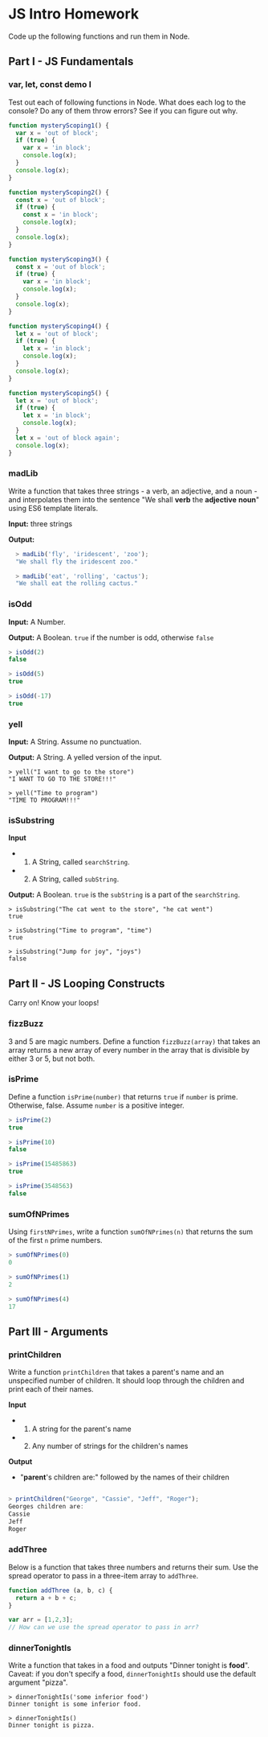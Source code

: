 # JS Intro Homework

Code up the following functions and run them in Node.

## Part I - JS Fundamentals

### var, let, const demo I

Test out each of following functions in Node. What does each log to the console? Do any of them throw errors? See if you can figure out why.

```javascript
function mysteryScoping1() {
  var x = 'out of block';
  if (true) {
    var x = 'in block';  
    console.log(x);
  }
  console.log(x);
}

function mysteryScoping2() {
  const x = 'out of block';
  if (true) {
    const x = 'in block';  
    console.log(x);
  }
  console.log(x);
}

function mysteryScoping3() {
  const x = 'out of block';
  if (true) {
    var x = 'in block';  
    console.log(x);
  }
  console.log(x);
}

function mysteryScoping4() {
  let x = 'out of block';
  if (true) {
    let x = 'in block';  
    console.log(x);
  }
  console.log(x);
}

function mysteryScoping5() {
  let x = 'out of block';
  if (true) {
    let x = 'in block';  
    console.log(x);
  }
  let x = 'out of block again';
  console.log(x);
}
```
### madLib

Write a function that takes three strings - a verb, an adjective, and a noun - and interpolates them into the sentence "We shall **verb** the **adjective** **noun**" using ES6 template literals.

**Input:** three strings

**Output:**
```javascript
  > madLib('fly', 'iridescent', 'zoo');
  "We shall fly the iridescent zoo."

  > madLib('eat', 'rolling', 'cactus');
  "We shall eat the rolling cactus."
```

### isOdd
**Input:** A Number.

**Output:** A Boolean. `true` if the number is odd, otherwise `false`

```javascript
> isOdd(2)
false

> isOdd(5)
true

> isOdd(-17)
true
```

### yell
**Input:** A String. Assume no punctuation.

**Output:** A String. A yelled version of the input.

```
> yell("I want to go to the store")
"I WANT TO GO TO THE STORE!!!"

> yell("Time to program")
"TIME TO PROGRAM!!!"
```

### isSubstring
**Input**
* 1) A String, called `searchString`.
* 2) A String, called `subString`.

**Output:** A Boolean. `true` is the `subString` is a part of the `searchString`.

```
> isSubstring("The cat went to the store", "he cat went")
true

> isSubstring("Time to program", "time")
true

> isSubstring("Jump for joy", "joys")
false
```

## Part II - JS Looping Constructs

Carry on! Know your loops!

### fizzBuzz
3 and 5 are magic numbers. Define a function `fizzBuzz(array)` that takes an array
returns a new array of every number in the array that is divisible
by either 3 or 5, but not both.

### isPrime

Define a function `isPrime(number)` that returns `true` if `number` is prime.
Otherwise, false. Assume `number` is a positive integer.

```javascript
> isPrime(2)
true

> isPrime(10)
false

> isPrime(15485863)
true

> isPrime(3548563)
false
```
### sumOfNPrimes

Using `firstNPrimes`, write a function `sumOfNPrimes(n)` that returns the sum of
the first `n` prime numbers.

```javascript
> sumOfNPrimes(0)
0

> sumOfNPrimes(1)
2

> sumOfNPrimes(4)
17
```
## Part III - Arguments

### printChildren

Write a function `printChildren` that takes a parent's name and an unspecified number of children. It should loop through the children and print each of their names.

**Input**
* 1) A string for the parent's name
* 2) Any number of strings for the children's names

**Output**
* "**parent**'s children are:" followed by the names of their children

```javascript

> printChildren("George", "Cassie", "Jeff", "Roger");
Georges children are:
Cassie
Jeff
Roger
```

### addThree

Below is a function that takes three numbers and returns their sum.
Use the spread operator to pass in a three-item array to `addThree`.

```javascript
function addThree (a, b, c) {
  return a + b + c;
}

var arr = [1,2,3];
// How can we use the spread operator to pass in arr?
```

### dinnerTonightIs

Write a function that takes in a food and outputs "Dinner tonight is **food**". Caveat: if you don't specify a food, `dinnerTonightIs` should use the default argument "pizza".

```
> dinnerTonightIs('some inferior food')
Dinner tonight is some inferior food.

> dinnerTonightIs()
Dinner tonight is pizza.

```
